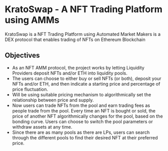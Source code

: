 # KratoSwap - A NFT Trading Platform using AMMs

KratoSwap is a NFT Trading Platform using Automated Market Makers is a DEX protocol that enables trading of NFTs on Ethereum Blockchain

## Objectives
- As an NFT AMM protocol, the project works by letting Liquidity Providers deposit NFTs and/or ETH into liquidity pools.
- The users can choose to either buy or sell NFTs (or both), deposit your NFTs and/or ETH, and then indicate a starting price and percentage of price fluctuation.
- Will be using suitable pricing mechanism to algorithmically set the relationship between price and supply.
- Now users can trade NFTs from the pool and earn trading fees as people trade from the pool. Every time an NFT is bought or sold, the price of another NFT algorithmically changes for the pool, based on the bonding curve. Users can choose to switch the pool parameters or withdraw assets at any time.
- Since there are as many pools as there are LPs, users can search through the different pools to find their desired NFT at their preferred price.
